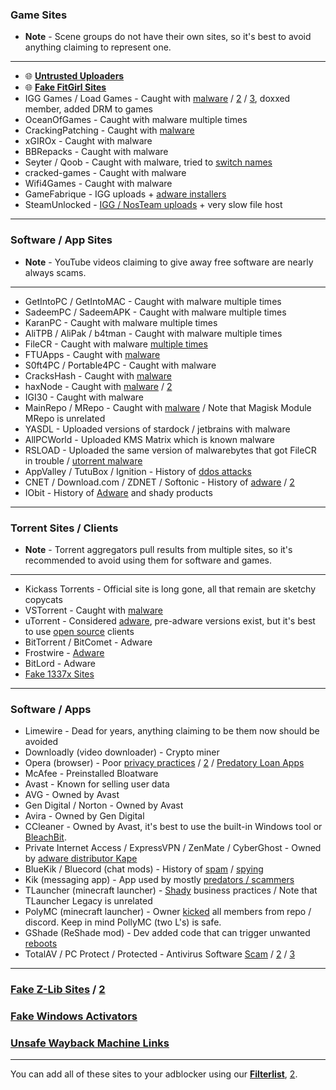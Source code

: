 ### Game Sites

* **Note** - Scene groups do not have their own sites, so it's best to avoid anything claiming to represent one.

***

* 🌐 **[Untrusted Uploaders](https://rentry.org/pgames#untrusted-uploaders)**
* 🌐 **[Fake FitGirl Sites](https://rentry.co/FakeFitgirlwebsites)**
* IGG Games / Load Games - Caught with [malware](https://redd.it/bzczk6) / [2](https://i.ibb.co/fkXpgsq/jyFj8Kh.png) / [3](https://i.ibb.co/xmj2Vqh/9w5dyTU.png), doxxed member, added DRM to games
* OceanOfGames - Caught with malware multiple times
* CrackingPatching - Caught with [malware](https://redd.it/qy6z3c)
* xGIROx - Caught with malware
* BBRepacks - Caught with malware
* Seyter / Qoob - Caught with malware, tried to [switch names](https://rentry.co/qoobrepacker)
* cracked-games - Caught with malware
* Wifi4Games - Caught with malware
* GameFabrique - IGG uploads + [adware installers](https://rentry.co/GameFabrique_Adware/)
* SteamUnlocked - [IGG / NosTeam uploads](https://i.ibb.co/VgW2ymY/YUnRNpN.png) + very slow file host

***

### Software / App Sites

* **Note** - YouTube videos claiming to give away free software are nearly always scams.

***

* GetIntoPC / GetIntoMAC - Caught with malware multiple times
* SadeemPC / SadeemAPK - Caught with malware multiple times
* KaranPC - Caught with malware multiple times
* AliTPB / AliPak / b4tman - Caught with malware multiple times
* FileCR - Caught with malware [multiple times](https://rentry.co/filecr_malware)
* FTUApps - Caught with [malware](https://redd.it/120xk62)
* S0ft4PC / Portable4PC - Caught with malware
* CracksHash - Caught with [malware](https://redd.it/lklst7)
* haxNode - Caught with [malware](https://rentry.org/scurvy_malware) / [2](https://www.virustotal.com/gui/file/e6318aa4432c304b234df65f5d87bf2577b930ed68ac7e68efcb76b465dc0784)
* IGI30 - Caught with malware
* MainRepo / MRepo - Caught with [malware](https://rentry.co/zu3i6) / Note that Magisk Module MRepo is unrelated
* YASDL - Uploaded versions of stardock / jetbrains with malware
* AllPCWorld - Uploaded KMS Matrix which is known malware
* RSLOAD - Uploaded the same version of malwarebytes that got FileCR in trouble / [utorrent malware](https://i.ibb.co/QXrCfqQ/Untitled.png)
* AppValley / TutuBox / Ignition - History of [ddos attacks](https://github.com/nbats/FMHYedit/pull/307)
* CNET / Download.com / ZDNET / Softonic - History of [adware](https://www.reddit.com/r/software/comments/9s7wyb/whats_the_deal_with_sites_like_cnet_softonic_and/e8mtye9/) / [2](https://ibb.co/tLc5KR7)
* IObit - History of [Adware](https://www.malwarebytes.com/blog/detections/pup-iobit) and shady products

***

### Torrent Sites / Clients

* **Note** - Torrent aggregators pull results from multiple sites, so it's recommended to avoid using them for software and games.

***

* Kickass Torrents - Official site is long gone, all that remain are sketchy copycats
* VSTorrent - Caught with [malware](https://redd.it/x66rz2)
* uTorrent - Considered [adware](https://www.theverge.com/2015/3/6/8161251/utorrents-secret-bitcoin-miner-adware-malware), pre-adware versions exist, but it's best to use [open source](https://www.reddit.com/r/FREEMEDIAHECKYEAH/wiki/torrent#wiki_.25BA_torrent_clients) clients
* BitTorrent / BitComet - Adware
* Frostwire - [Adware](https://www.virustotal.com/gui/file/6a501792717fd86635d80fb258979b823fd53000c6d683904e2fb2407f1706fd)
* BitLord - Adware
* [Fake 1337x Sites](https://pastebin.com/cpnVRy1A)

***

### Software / Apps

* Limewire - Dead for years, anything claiming to be them now should be avoided
* Downloadly (video downloader) - Crypto miner
* Opera (browser) - Poor [privacy practices](https://www.kuketz-blog.de/opera-datensendeverhalten-desktop-version-browser-check-teil13/) / [2](https://rentry.co/operagx) / [Predatory Loan Apps](https://www.androidpolice.com/2020/01/21/opera-predatory-loans/)
* McAfee - Preinstalled Bloatware
* Avast - Known for selling user data
* AVG - Owned by Avast
* Gen Digital / Norton - Owned by Avast
* Avira - Owned by Gen Digital
* CCleaner - Owned by Avast, it's best to use the built-in Windows tool or [BleachBit](https://www.bleachbit.org/).
* Private Internet Access / ExpressVPN / ZenMate / CyberGhost - Owned by [adware distributor Kape](https://redd.it/q3lepv)
* BlueKik / Bluecord (chat mods) - History of [spam](https://redd.it/12h2v6n) / [spying](https://rentry.co/tvrnw)
* Kik (messaging app) - App used by mostly [predators / scammers](https://youtu.be/9sPaJxRmIPc)
* TLauncher (minecraft launcher) - [Shady](https://redd.it/zmzzrt) business practices / Note that TLauncher Legacy is unrelated
* PolyMC (minecraft launcher) - Owner [kicked](https://twitter.com/WelsknightPlays/status/1582103229462028289) all members from repo / discord. Keep in mind PollyMC (two L's) is safe.
* GShade (ReShade mod) - Dev added code that can trigger unwanted [reboots](https://rentry.co/GShade_notice)
* TotalAV / PC Protect / Protected - Antivirus Software [Scam](https://www.malwarebytes.com/blog/detections/pup-optional-totalav) / [2](https://www.malwarebytes.com/blog/detections/pup-optional-pcprotect) / [3](https://youtu.be/PcS3EozgyhI)

***

### [Fake Z-Lib Sites](https://www.reddit.com/r/zlibrary/wiki/index/scamsites/) / [2](https://ibb.co/MhfGTWx)

### [Fake Windows Activators](https://web.archive.org/web/20240529222658/https://pastebin.com/gCmWs2GR)

### [Unsafe Wayback Machine Links](https://rentry.co/ue9qk)

***

You can add all of these sites to your adblocker using our **[Filterlist](https://fmhy.github.io/FMHYFilterlist/site/index.html)**, [2](https://fmhy.github.io/FMHYFilterlist/).
